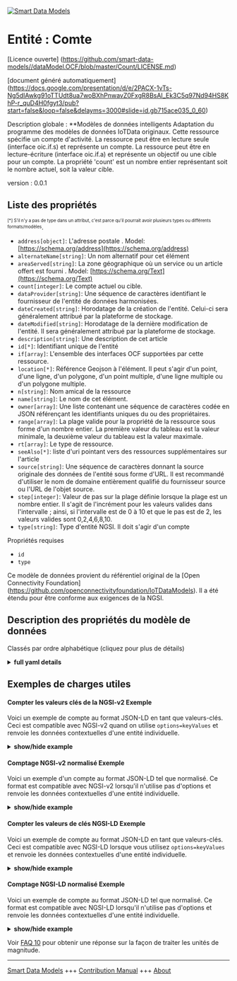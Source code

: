 <!-- 10-Header -->  
[![Smart Data Models](https://smartdatamodels.org/wp-content/uploads/2022/01/SmartDataModels_logo.png "Logo")](https://smartdatamodels.org)  
Entité : Comte  
==============<!-- /10-Header -->  
<!-- 15-License -->  
[Licence ouverte] (https://github.com/smart-data-models//dataModel.OCF/blob/master/Count/LICENSE.md)  
[document généré automatiquement] (https://docs.google.com/presentation/d/e/2PACX-1vTs-Ng5dIAwkg91oTTUdt8ua7woBXhPnwavZ0FxgR8BsAI_Ek3C5q97Nd94HS8KhP-r_quD4H0fgyt3/pub?start=false&loop=false&delayms=3000#slide=id.gb715ace035_0_60)  
<!-- /15-License -->  
<!-- 20-Description -->  
Description globale : **Modèles de données intelligents Adaptation du programme des modèles de données IoTData originaux. Cette ressource spécifie un compte d'activité. La ressource peut être en lecture seule (interface oic.if.s) et représente un compte. La ressource peut être en lecture-écriture (interface oic.if.a) et représente un objectif ou une cible pour un compte. La propriété 'count' est un nombre entier représentant soit le nombre actuel, soit la valeur cible.  
version : 0.0.1  
<!-- /20-Description -->  
<!-- 30-PropertiesList -->  

## Liste des propriétés  

<sup><sub>[*] S'il n'y a pas de type dans un attribut, c'est parce qu'il pourrait avoir plusieurs types ou différents formats/modèles</sub></sup>.  
- `address[object]`: L'adresse postale  . Model: [https://schema.org/address](https://schema.org/address)- `alternateName[string]`: Un nom alternatif pour cet élément  - `areaServed[string]`: La zone géographique où un service ou un article offert est fourni  . Model: [https://schema.org/Text](https://schema.org/Text)- `count[integer]`: Le compte actuel ou cible.  - `dataProvider[string]`: Une séquence de caractères identifiant le fournisseur de l'entité de données harmonisées.  - `dateCreated[string]`: Horodatage de la création de l'entité. Celui-ci sera généralement attribué par la plateforme de stockage.  - `dateModified[string]`: Horodatage de la dernière modification de l'entité. Il sera généralement attribué par la plateforme de stockage.  - `description[string]`: Une description de cet article  - `id[*]`: Identifiant unique de l'entité  - `if[array]`: L'ensemble des interfaces OCF supportées par cette ressource.  - `location[*]`: Référence Geojson à l'élément. Il peut s'agir d'un point, d'une ligne, d'un polygone, d'un point multiple, d'une ligne multiple ou d'un polygone multiple.  - `n[string]`: Nom amical de la ressource  - `name[string]`: Le nom de cet élément.  - `owner[array]`: Une liste contenant une séquence de caractères codée en JSON référençant les identifiants uniques du ou des propriétaires.  - `range[array]`: La plage valide pour la propriété de la ressource sous forme d'un nombre entier. La première valeur du tableau est la valeur minimale, la deuxième valeur du tableau est la valeur maximale.  - `rt[array]`: Le type de ressource.  - `seeAlso[*]`: liste d'uri pointant vers des ressources supplémentaires sur l'article  - `source[string]`: Une séquence de caractères donnant la source originale des données de l'entité sous forme d'URL. Il est recommandé d'utiliser le nom de domaine entièrement qualifié du fournisseur source ou l'URL de l'objet source.  - `step[integer]`: Valeur de pas sur la plage définie lorsque la plage est un nombre entier.  Il s'agit de l'incrément pour les valeurs valides dans l'intervalle ; ainsi, si l'intervalle est de 0 à 10 et que le pas est de 2, les valeurs valides sont 0,2,4,6,8,10.  - `type[string]`: Type d'entité NGSI. Il doit s'agir d'un compte  <!-- /30-PropertiesList -->  
<!-- 35-RequiredProperties -->  
Propriétés requises  
- `id`  - `type`  <!-- /35-RequiredProperties -->  
<!-- 40-RequiredProperties -->  
Ce modèle de données provient du référentiel original de la [Open Connectivity Foundation] (https://github.com/openconnectivityfoundation/IoTDataModels). Il a été étendu pour être conforme aux exigences de la NGSI.  
<!-- /40-RequiredProperties -->  
<!-- 50-DataModelHeader -->  
## Description des propriétés du modèle de données  
Classés par ordre alphabétique (cliquez pour plus de détails)  
<!-- /50-DataModelHeader -->  
<!-- 60-ModelYaml -->  
<details><summary><strong>full yaml details</strong></summary>    
```yaml  
Count:    
  description: 'Smart Data Models Program adaptation of the original IoTData data Models. This Resource specifies an activity count. The Resource can be readonly (oic.if.s interface) in which instance it represents a count. The Resource can be readwrite (oic.if.a interface) in which instance it represents a goal or target for a count. The Property ''count'' is an integer representing either the current count or goal value.'    
  properties:    
    address:    
      description: 'The mailing address'    
      properties:    
        addressCountry:    
          description: 'Property. The country. For example, Spain. Model:''https://schema.org/addressCountry'''    
          type: string    
        addressLocality:    
          description: 'Property. The locality in which the street address is, and which is in the region. Model:''https://schema.org/addressLocality'''    
          type: string    
        addressRegion:    
          description: 'Property. The region in which the locality is, and which is in the country. Model:''https://schema.org/addressRegion'''    
          type: string    
        postOfficeBoxNumber:    
          description: 'Property. The post office box number for PO box addresses. For example, 03578. Model:''https://schema.org/postOfficeBoxNumber'''    
          type: string    
        postalCode:    
          description: 'Property. The postal code. For example, 24004. Model:''https://schema.org/https://schema.org/postalCode'''    
          type: string    
        streetAddress:    
          description: 'Property. The street address. Model:''https://schema.org/streetAddress'''    
          type: string    
      type: object    
      x-ngsi:    
        model: https://schema.org/address    
        type: Property    
    alternateName:    
      description: 'An alternative name for this item'    
      type: string    
      x-ngsi:    
        type: Property    
    areaServed:    
      description: 'The geographic area where a service or offered item is provided'    
      type: string    
      x-ngsi:    
        model: https://schema.org/Text    
        type: Property    
    count:    
      description: 'The current or Target count.'    
      type: integer    
      x-ngsi:    
        type: Property    
    dataProvider:    
      description: 'A sequence of characters identifying the provider of the harmonised data entity.'    
      type: string    
      x-ngsi:    
        type: Property    
    dateCreated:    
      description: 'Entity creation timestamp. This will usually be allocated by the storage platform.'    
      format: date-time    
      type: string    
      x-ngsi:    
        type: Property    
    dateModified:    
      description: 'Timestamp of the last modification of the entity. This will usually be allocated by the storage platform.'    
      format: date-time    
      type: string    
      x-ngsi:    
        type: Property    
    description:    
      description: 'A description of this item'    
      type: string    
      x-ngsi:    
        type: Property    
    id:    
      anyOf: &count_-_properties_-_owner_-_items_-_anyof    
        - description: 'Property. Identifier format of any NGSI entity'    
          maxLength: 256    
          minLength: 1    
          pattern: ^[\w\-\.\{\}\$\+\*\[\]`|~^@!,:\\]+$    
          type: string    
        - description: 'Property. Identifier format of any NGSI entity'    
          format: uri    
          type: string    
      description: 'Unique identifier of the entity'    
      x-ngsi:    
        type: Property    
    if:    
      description: 'The OCF Interface set supported by this Resource.'    
      items:    
        enum:    
          - oic.if.a    
          - oic.if.s    
          - oic.if.baseline    
        type: string    
      minItems: 2    
      readOnly: true    
      type: array    
      uniqueItems: true    
      x-ngsi:    
        type: Property    
    location:    
      description: 'Geojson reference to the item. It can be Point, LineString, Polygon, MultiPoint, MultiLineString or MultiPolygon'    
      oneOf:    
        - description: 'GeoProperty. Geojson reference to the item. Point'    
          properties:    
            bbox:    
              items:    
                type: number    
              minItems: 4    
              type: array    
            coordinates:    
              items:    
                type: number    
              minItems: 2    
              type: array    
            type:    
              enum:    
                - Point    
              type: string    
          required:    
            - type    
            - coordinates    
          title: 'GeoJSON Point'    
          type: object    
        - description: 'GeoProperty. Geojson reference to the item. LineString'    
          properties:    
            bbox:    
              items:    
                type: number    
              minItems: 4    
              type: array    
            coordinates:    
              items:    
                items:    
                  type: number    
                minItems: 2    
                type: array    
              minItems: 2    
              type: array    
            type:    
              enum:    
                - LineString    
              type: string    
          required:    
            - type    
            - coordinates    
          title: 'GeoJSON LineString'    
          type: object    
        - description: 'GeoProperty. Geojson reference to the item. Polygon'    
          properties:    
            bbox:    
              items:    
                type: number    
              minItems: 4    
              type: array    
            coordinates:    
              items:    
                items:    
                  items:    
                    type: number    
                  minItems: 2    
                  type: array    
                minItems: 4    
                type: array    
              type: array    
            type:    
              enum:    
                - Polygon    
              type: string    
          required:    
            - type    
            - coordinates    
          title: 'GeoJSON Polygon'    
          type: object    
        - description: 'GeoProperty. Geojson reference to the item. MultiPoint'    
          properties:    
            bbox:    
              items:    
                type: number    
              minItems: 4    
              type: array    
            coordinates:    
              items:    
                items:    
                  type: number    
                minItems: 2    
                type: array    
              type: array    
            type:    
              enum:    
                - MultiPoint    
              type: string    
          required:    
            - type    
            - coordinates    
          title: 'GeoJSON MultiPoint'    
          type: object    
        - description: 'GeoProperty. Geojson reference to the item. MultiLineString'    
          properties:    
            bbox:    
              items:    
                type: number    
              minItems: 4    
              type: array    
            coordinates:    
              items:    
                items:    
                  items:    
                    type: number    
                  minItems: 2    
                  type: array    
                minItems: 2    
                type: array    
              type: array    
            type:    
              enum:    
                - MultiLineString    
              type: string    
          required:    
            - type    
            - coordinates    
          title: 'GeoJSON MultiLineString'    
          type: object    
        - description: 'GeoProperty. Geojson reference to the item. MultiLineString'    
          properties:    
            bbox:    
              items:    
                type: number    
              minItems: 4    
              type: array    
            coordinates:    
              items:    
                items:    
                  items:    
                    items:    
                      type: number    
                    minItems: 2    
                    type: array    
                  minItems: 4    
                  type: array    
                type: array    
              type: array    
            type:    
              enum:    
                - MultiPolygon    
              type: string    
          required:    
            - type    
            - coordinates    
          title: 'GeoJSON MultiPolygon'    
          type: object    
      x-ngsi:    
        type: GeoProperty    
    n:    
      description: 'Friendly name of the Resource'    
      maxLength: 64    
      readOnly: true    
      type: string    
      x-ngsi:    
        type: Property    
    name:    
      description: 'The name of this item.'    
      type: string    
      x-ngsi:    
        type: Property    
    owner:    
      description: 'A List containing a JSON encoded sequence of characters referencing the unique Ids of the owner(s)'    
      items:    
        anyOf: *count_-_properties_-_owner_-_items_-_anyof    
        description: 'Property. Unique identifier of the entity'    
      type: array    
      x-ngsi:    
        type: Property    
    range:    
      description: 'The valid range for the Property in the Resource as an integer. The first value in the array is the minimum value, the second value in the array is the maximum value.'    
      items:    
        type: integer    
      maxItems: 2    
      minItems: 2    
      readOnly: true    
      type: array    
      x-ngsi:    
        type: Property    
    rt:    
      description: 'The Resource Type.'    
      items:    
        enum:    
          - oic.r.sensor.activity.count    
        maxLength: 64    
        type: string    
      minItems: 1    
      readOnly: true    
      type: array    
      uniqueItems: true    
      x-ngsi:    
        type: Property    
    seeAlso:    
      description: 'list of uri pointing to additional resources about the item'    
      oneOf:    
        - items:    
            format: uri    
            type: string    
          minItems: 1    
          type: array    
        - format: uri    
          type: string    
      x-ngsi:    
        type: Property    
    source:    
      description: 'A sequence of characters giving the original source of the entity data as a URL. Recommended to be the fully qualified domain name of the source provider, or the URL to the source object.'    
      type: string    
      x-ngsi:    
        type: Property    
    step:    
      description: 'Step value across the defined range when the range is an integer.  This is the increment for valid values across the range; so if range is 0..10 and step is 2 then valid values are 0,2,4,6,8,10.'    
      readOnly: true    
      type: integer    
      x-ngsi:    
        type: Property    
    type:    
      description: 'NGSI entity type. It has to be Count'    
      enum:    
        - Count    
      type: string    
      x-ngsi:    
        type: Property    
  required:    
    - id    
    - type    
  type: object    
  x-derived-from: https://github.com/OpenInterConnect/IoTDataModels/blob/master/CountResURI.swagger.json    
  x-disclaimer: 'Redistribution and use in source and binary forms, with or without modification, are permitted  provided that the license conditions are met. Copyleft (c) 2021 Contributors to Smart Data Models Program'    
  x-license-url: https://github.com/smart-data-models/dataModel.OCF/blob/master/Count/LICENSE.md    
  x-model-schema: https://smart-data-models.github.io/dataModel.IoTDataModels/Count/schema.json    
  x-model-tags: OCF    
  x-version: 0.0.1    
```  
</details>    
<!-- /60-ModelYaml -->  
<!-- 70-MiddleNotes -->  
<!-- /70-MiddleNotes -->  
<!-- 80-Examples -->  
## Exemples de charges utiles  
#### Compter les valeurs clés de la NGSI-v2 Exemple  
Voici un exemple de compte au format JSON-LD en tant que valeurs-clés. Ceci est compatible avec NGSI-v2 quand on utilise `options=keyValues` et renvoie les données contextuelles d'une entité individuelle.  
<details><summary><strong>show/hide example</strong></summary>    
```json  
{  
  "id": "urn:ngsi-ld:Count:id:ANPP:64594792",  
  "dateCreated": "1970-08-14T20:52:44Z",  
  "dateModified": "1982-07-21T00:53:54Z",  
  "source": "Fear very opportunity sea prevent hospital check.",  
  "name": "Federal simply turn meet less. North stay step while window network can.",  
  "alternateName": "Produce summer alone toward attorney. Discuss article four go.",  
  "description": "Head enter heart though later. Form agree plant exactly back before. Mouth able probably threat.",  
  "dataProvider": "Lose allow oil box any film. Someone people reveal exist significant admit treatment idea. Bank perhaps choice none.",  
  "owner": [  
    "urn:ngsi-ld:Count:items:BHAE:96828546",  
    "urn:ngsi-ld:Count:items:VDZM:08245550"  
  ],  
  "seeAlso": [  
    "urn:ngsi-ld:Count:items:JZGY:19989096",  
    "urn:ngsi-ld:Count:items:VPFW:31471711"  
  ],  
  "location": {  
    "type": "Point",  
    "coordinates": [  
      -75.8259115,  
      -9.81898  
    ]  
  },  
  "address": {  
    "streetAddress": "Choice anything lawyer necessary open. Hope left believe science water bill. Cell several senior exist. Often a camera join picture.",  
    "addressLocality": "Eight across him source democratic future create big.",  
    "addressRegion": "Political memory how public almost. Affect local effort instead. Hard financial can small already.",  
    "addressCountry": "Must happen degree truth something.",  
    "postalCode": "Do thus address generation. Source medical many past realize service then. Work red central model professional small.",  
    "postOfficeBoxNumber": "Myself until politics bag police citizen. Pretty contain process."  
  },  
  "areaServed": "Much maybe through you less cut after."  
}  
```  
</details>  
#### Comptage NGSI-v2 normalisé Exemple  
Voici un exemple d'un compte au format JSON-LD tel que normalisé. Ce format est compatible avec NGSI-v2 lorsqu'il n'utilise pas d'options et renvoie les données contextuelles d'une entité individuelle.  
<details><summary><strong>show/hide example</strong></summary>    
```json  
{  
  "id": {  
    "type": "string",  
    "value": "urn:ngsi-ld:Count:id:ANPP:64594792"  
  },  
  "dateCreated": {  
    "format": "date-time",  
    "type": "string",  
    "value": "1970-08-14T20:52:44Z"  
  },  
  "dateModified": {  
    "format": "date-time",  
    "type": "string",  
    "value": "1982-07-21T00:53:54Z"  
  },  
  "source": {  
    "type": "string",  
    "value": "Fear very opportunity sea prevent hospital check."  
  },  
  "name": {  
    "type": "string",  
    "value": "Federal simply turn meet less. North stay step while window network can."  
  },  
  "alternateName": {  
    "type": "string",  
    "value": "Produce summer alone toward attorney. Discuss article four go."  
  },  
  "description": {  
    "type": "string",  
    "value": "Head enter heart though later. Form agree plant exactly back before. Mouth able probably threat."  
  },  
  "dataProvider": {  
    "type": "string",  
    "value": "Lose allow oil box any film. Someone people reveal exist significant admit treatment idea. Bank perhaps choice none."  
  },  
  "owner": {  
    "type": "array",  
    "value": [  
      "urn:ngsi-ld:Count:items:BHAE:96828546",  
      "urn:ngsi-ld:Count:items:VDZM:08245550"  
    ]  
  },  
  "seeAlso": {  
    "type": "array",  
    "value": [  
      "urn:ngsi-ld:Count:items:JZGY:19989096",  
      "urn:ngsi-ld:Count:items:VPFW:31471711"  
    ]  
  },  
  "location": {  
    "type": "object",  
    "value": {  
      "type": "Point",  
      "coordinates": [  
        -75.8259115,  
        -9.81898  
      ]  
    }  
  },  
  "address": {  
    "type": "object",  
    "value": {  
      "streetAddress": "Choice anything lawyer necessary open. Hope left believe science water bill. Cell several senior exist. Often a camera join picture.",  
      "addressLocality": "Eight across him source democratic future create big.",  
      "addressRegion": "Political memory how public almost. Affect local effort instead. Hard financial can small already.",  
      "addressCountry": "Must happen degree truth something.",  
      "postalCode": "Do thus address generation. Source medical many past realize service then. Work red central model professional small.",  
      "postOfficeBoxNumber": "Myself until politics bag police citizen. Pretty contain process."  
    }  
  },  
  "areaServed": {  
    "type": "string",  
    "value": "Much maybe through you less cut after."  
  }  
}  
```  
</details>  
#### Compter les valeurs de clés NGSI-LD Exemple  
Voici un exemple de compte au format JSON-LD en tant que valeurs-clés. Ceci est compatible avec NGSI-LD lorsque vous utilisez `options=keyValues` et renvoie les données contextuelles d'une entité individuelle.  
<details><summary><strong>show/hide example</strong></summary>    
```json  
{  
    "id": "urn:ngsi-ld:Count:id:ANPP:64594792",  
    "dateCreated": "1970-08-14T20:52:44Z",  
    "dateModified": "1982-07-21T00:53:54Z",  
    "source": "Fear very opportunity sea prevent hospital check.",  
    "name": "Federal simply turn meet less. North stay step while window network can.",  
    "alternateName": "Produce summer alone toward attorney. Discuss article four go.",  
    "description": "Head enter heart though later. Form agree plant exactly back before. Mouth able probably threat.",  
    "dataProvider": "Lose allow oil box any film. Someone people reveal exist significant admit treatment idea. Bank perhaps choice none.",  
    "owner": [  
        "urn:ngsi-ld:Count:items:BHAE:96828546",  
        "urn:ngsi-ld:Count:items:VDZM:08245550"  
    ],  
    "seeAlso": [  
        "urn:ngsi-ld:Count:items:JZGY:19989096",  
        "urn:ngsi-ld:Count:items:VPFW:31471711"  
    ],  
    "location": {  
        "type": "Point",  
        "coordinates": [  
            -75.8259115,  
            -9.81898  
        ]  
    },  
    "address": {  
        "streetAddress": "Choice anything lawyer necessary open. Hope left believe science water bill. Cell several senior exist. Often a camera join picture.",  
        "addressLocality": "Eight across him source democratic future create big.",  
        "addressRegion": "Political memory how public almost. Affect local effort instead. Hard financial can small already.",  
        "addressCountry": "Must happen degree truth something.",  
        "postalCode": "Do thus address generation. Source medical many past realize service then. Work red central model professional small.",  
        "postOfficeBoxNumber": "Myself until politics bag police citizen. Pretty contain process."  
    },  
    "areaServed": "Much maybe through you less cut after.",  
    "@context": [  
        "https://smartdatamodels.org/context.jsonld",  
        "https://raw.githubusercontent.com/smart-data-models/dataModel.OCF/master/context.jsonld"  
    ]  
}  
```  
</details>  
#### Comptage NGSI-LD normalisé Exemple  
Voici un exemple de compte au format JSON-LD tel que normalisé. Ce format est compatible avec NGSI-LD lorsqu'il n'utilise pas d'options et renvoie les données contextuelles d'une entité individuelle.  
<details><summary><strong>show/hide example</strong></summary>    
```json  
{  
    "id": "urn:ngsi-ld:Count:id:BDUD:14746690",  
    "dateCreated": {  
        "type": "Property",  
        "value": {  
            "@type": "DateTime",  
            "@value": "1976-07-07T08:45:45Z"  
        }  
    },  
    "dateModified": {  
        "type": "Property",  
        "value": {  
            "@type": "DateTime",  
            "@value": "1981-11-13T20:20:30Z"  
        }  
    },  
    "source": {  
        "type": "Property",  
        "value": "Partner child majority industry. Responsibility prepare statement story security great style. Project phone hear pass city including growth role."  
    },  
    "name": {  
        "type": "Property",  
        "value": "Kind under nature day near."  
    },  
    "alternateName": {  
        "type": "Property",  
        "value": "Side heavy model. Nice identify fund push start. Upon edge much ok from image reality. When employee require standard during blue out."  
    },  
    "description": {  
        "type": "Property",  
        "value": "Would adult but road. Still few attention professional."  
    },  
    "dataProvider": {  
        "type": "Property",  
        "value": "Bed begin trouble first always up thank study. Item maybe public commercial series task month. Age down simple ahead radio ball."  
    },  
    "owner": {  
        "type": "Property",  
        "value": [  
            "urn:ngsi-ld:Count:items:DNXT:36065942",  
            "urn:ngsi-ld:Count:items:RFBR:16164093"  
        ]  
    },  
    "seeAlso": {  
        "type": "Property",  
        "value": [  
            "urn:ngsi-ld:Count:items:ATKL:76510154"  
        ]  
    },  
    "location": {  
        "type": "Property",  
        "value": {  
            "type": "Point",  
            "coordinates": [  
                -11.246975,  
                52.808364  
            ]  
        }  
    },  
    "address": {  
        "type": "Property",  
        "value": {  
            "streetAddress": "Level company sure reach. Federal majority not protect name what where. Brother board nearly none reduce decision.",  
            "addressLocality": "Should act early art take how. Save us Mr set large. Day source play property data piece or.",  
            "addressRegion": "Develop suggest purpose compare system. She task behavior worker color up owner.",  
            "addressCountry": "Party ten political contain town little. Community reality Mrs city.",  
            "postalCode": "Pretty skill old believe. Hear least base back. Knowledge green money this east identify almost. Glass all improve.",  
            "postOfficeBoxNumber": "Wear itself here field should watch. Number listen local do likely wrong begin."  
        }  
    },  
    "areaServed": {  
        "type": "Property",  
        "value": "Machine knowledge oil situation business mother see. Team group young."  
    },  
    "@context": [  
        "https://smartdatamodels.org/context.jsonld",  
        "https://raw.githubusercontent.com/smart-data-models/dataModel.OCF/master/context.jsonld"  
    ]  
}  
```  
</details><!-- /80-Examples -->  
<!-- 90-FooterNotes -->  
<!-- /90-FooterNotes -->  
<!-- 95-Units -->  
Voir [FAQ 10](https://smartdatamodels.org/index.php/faqs/) pour obtenir une réponse sur la façon de traiter les unités de magnitude.  
<!-- /95-Units -->  
<!-- 97-LastFooter -->  
---  
[Smart Data Models](https://smartdatamodels.org) +++ [Contribution Manual](https://bit.ly/contribution_manual) +++ [About](https://bit.ly/Introduction_SDM)<!-- /97-LastFooter -->  
